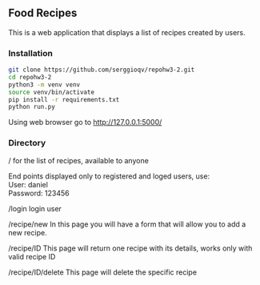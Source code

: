 ## Food Recipes

This is a web application that displays a list of recipes created by users.

### Installation

```bash
git clone https://github.com/serggioqv/repohw3-2.git
cd repohw3-2
python3 -m venv venv
source venv/bin/activate
pip install -r requirements.txt
python run.py

```
Using web browser go to http://127.0.0.1:5000/

### Directory

/ 
for the list of recipes, available to anyone

End points displayed only to registered and loged users, use:  
User: daniel  
Password: 123456

/login login user
	
/recipe/new
In this page you will have a form that will allow you to add a new recipe.

/recipe/ID
This page will return one recipe with its details, works only with valid recipe ID 

/recipe/ID/delete
This page will delete the specific recipe
